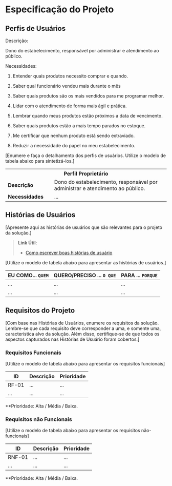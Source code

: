# Especificação do Projeto

## Perfis de Usuários



Descrição: 

Dono do estabelecimento, responsável por administrar e atendimento ao público.  

Necessidades: 

1. Entender quais produtos necessito comprar e quando. 

2. Saber qual funcionário vendeu mais durante o mês 

3. Saber quais produtos são os mais vendidos para me programar melhor. 

4. Lidar com o atendimento de forma mais ágil e prática. 

5. Lembrar quando meus produtos estão próximos a data de vencimento. 

6. Saber quais produtos estão a mais tempo parados no estoque. 

7. Me certificar que nenhum produto está sendo extraviado. 

8. Reduzir a necessidade do papel no meu estabelecimento. 




[Enumere e faça o detalhamento dos perfis de usuários. Utilize o modelo de tabela abaixo para sintetizá-los.]

<table>
<tbody>
<tr align=center>
<th colspan="2">Perfil Proprietário </th>
</tr>
<tr>
<td width="150px"><b>Descrição</b></td>
<td width="600px">Dono do estabelecimento, responsável por administrar e atendimento ao público.  
 </td>
</tr>
<tr>
<td><b>Necessidades</b></td>
<td>...</td>
</tr>
</tbody>
</table>


## Histórias de Usuários

[Apresente aqui as histórias de usuários que são relevantes para o projeto da solução.]

> **Link Útil**:
> - [Como escrever boas histórias de usuário](https://medium.com/vertice/como-escrever-boas-users-stories-hist%C3%B3rias-de-usu%C3%A1rios-b29c75043fac)

[Utilize o modelo de tabela abaixo para apresentar as histórias de usuários.]

|EU COMO... `QUEM`   | QUERO/PRECISO ... `O QUE` |PARA ... `PORQUE`                 |
|--------------------|---------------------------|----------------------------------|
| ...                | ...                       | ...                              |
| ...                | ...                       | ...                              |

## Requisitos do Projeto

[Com base nas Histórias de Usuários, enumere os requisitos da solução. Lembre-se que cada requisito deve corresponder a uma, e somente uma, característica alvo da solução. Além disso, certifique-se de que todos os aspectos capturados nas Histórias de Usuário foram cobertos.]

### Requisitos Funcionais

[Utilize o modelo de tabela abaixo para apresentar os requisitos funcionais]

|ID    | Descrição                | Prioridade |
|-------|---------------------------------|----|
| RF-01 |  ...                    | ...   | 
|  ...  |  ...                    | ...   |

**Prioridade: Alta / Média / Baixa. 

### Requisitos não Funcionais

[Utilize o modelo de tabela abaixo para apresentar os requisitos não-funcionais]

|ID      | Descrição               |Prioridade |
|--------|-------------------------|----|
| RNF-01 |  ...                    | ...   | 
| ...    |  ...                    | ...   | 

**Prioridade: Alta / Média / Baixa. 


